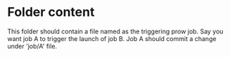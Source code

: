 # Folder content

This folder should contain a file named as the triggering prow job.
Say you want job A to trigger the launch of job B.
Job A should commit a change under 'job/A' file.